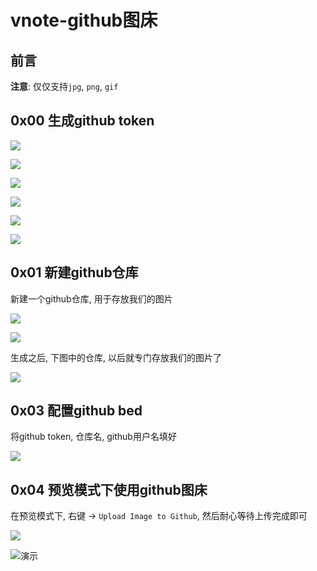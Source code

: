 # vnote-github图床
## 前言
**注意**: 仅仅支持`jpg`, `png`, `gif`

## 0x00 生成github token
![](https://raw.githubusercontent.com/fengwenhua/ImageBed/master/1571293866_20191017141511042_562972322.png)

![](https://raw.githubusercontent.com/fengwenhua/ImageBed/master/1571293868_20191017141542261_978886124.png)

![](https://raw.githubusercontent.com/fengwenhua/ImageBed/master/1571293870_20191017141609157_729406663.png)

![](https://raw.githubusercontent.com/fengwenhua/ImageBed/master/1571293872_20191017141657957_1194637108.png)

![](https://raw.githubusercontent.com/fengwenhua/ImageBed/master/1571293874_20191017141713497_2096951024.png)

![](https://raw.githubusercontent.com/fengwenhua/ImageBed/master/1571293876_20191017141754754_281178159.png)

## 0x01 新建github仓库
新建一个github仓库, 用于存放我们的图片

![](https://raw.githubusercontent.com/fengwenhua/ImageBed/master/1571293878_20191017141951895_654264049.png)

![](https://raw.githubusercontent.com/fengwenhua/ImageBed/master/1571293880_20191017142033356_1085396497.png)

生成之后, 下图中的仓库, 以后就专门存放我们的图片了

![](https://raw.githubusercontent.com/fengwenhua/ImageBed/master/1571293882_20191017142103444_1015770828.png)

## 0x03 配置github bed
将github token, 仓库名, github用户名填好

![](https://raw.githubusercontent.com/fengwenhua/ImageBed/master/1571293884_20191017142200429_927010084.png)

## 0x04 预览模式下使用github图床

在预览模式下, 右键 -> `Upload Image to Github`, 然后耐心等待上传完成即可

![](https://raw.githubusercontent.com/fengwenhua/ImageBed/master/1571293886_20191017142419286_587012225.png)

![演示](./githubBedDemonstrate.gif)
